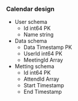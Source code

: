 ### Calendar design

* User schema
    - Id    int64   PK
    - Name  string
* Data schema
    - Data  Timestamp   PK
    - UserId    int64   PK
    - MeetingId Array<int64>
* Metting schema
    - Id    int64   PK
    - AttendId  Array<int64>
    - Start Timestamp
    - End   Timestamp


